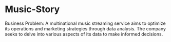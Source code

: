 # Music-Story

Business Problem:
A multinational music streaming service aims to optimize its operations and marketing strategies through data analysis. The company seeks to delve into various aspects of its data to make informed decisions.
